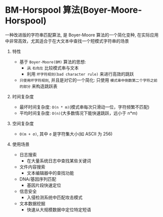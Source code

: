 # BM-Horspool 算法(Boyer-Moore-Horspool)
  一种改进版的字符串匹配算法, 是 Boyer-Moore 算法的一个简化变种, 在实际应用中非常高效，尤其适合于在大文本中查找一个短模式字符串的场景

1. 特性
   - 基于 `Boyer-Moore(BM)` 算法的思想:
     - 从 `右向左` 比较模式串与文本
     - 利用 `坏字符规则(bad character rule)` 来进行高效的跳跃
   - `只使用坏字符规则`, 并且是对它的一个简化: 只使用 `模式串中倒数第二个字符之前的部分` 来构造跳跃表

2. 时间复杂度
   - 最坏时间复杂度: `O(n * m)`(模式串每次只滑动一位，字符频繁不匹配)
   - 平均时间复杂度: `O(n)`(大多数情况下能快速跳跃，远小于 n*m)

3. 空间复杂度
   - `O(m + σ)`, 其中 `σ` 是字符集大小(如 ASCII 为 256)


4. 使用场景
   - 日志搜索
     - 在大量系统日志中查找某些关键词
   - 文件内容搜索
     - 文本编辑器中的查找功能
   - DNA/基因序列匹配
     - 基因片段快速定位
   - 信息安全
     - 入侵检测系统中匹配攻击模式
   - 文本数据挖掘
     - 快速从大规模数据中定位特定短语
